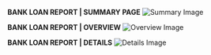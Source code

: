 **BANK LOAN REPORT | SUMMARY PAGE**
![Summary Image](https://github.com/abu12345-1/Bank-Loan-Analysis-Portfolio-Project-/assets/116634324/9671eb4b-e47f-430e-876b-0d618d68bc74)

**BANK LOAN REPORT | OVERVIEW**
![Overview Image](https://github.com/abu12345-1/Bank-Loan-Analysis-Portfolio-Project-/assets/116634324/b5f16c4c-4a56-404b-946b-a5081f289b41)

**BANK LOAN REPORT | DETAILS**
![Details Image](https://github.com/abu12345-1/Bank-Loan-Analysis-Portfolio-Project-/assets/116634324/09e9b632-1723-40fe-853d-1a5f609e64b8)
